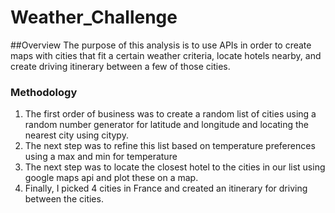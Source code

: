 # Weather_Challenge

##Overview
  The purpose of this analysis is to use APIs in order to create maps with cities that fit a certain weather criteria, locate hotels nearby, and create driving itinerary between a few of those cities.
  
### Methodology
 1. The first order of business was to create a random list of cities using a random number generator for latitude and longitude and locating the nearest city using citypy.
 2. The next step was to refine this list based on temperature preferences using a max and min for temperature
 3. The next step was to locate the closest hotel to the cities in our list using google maps api and plot these on a map.
 4. Finally, I picked 4 cities in France and created an itinerary for driving between the cities.
  

